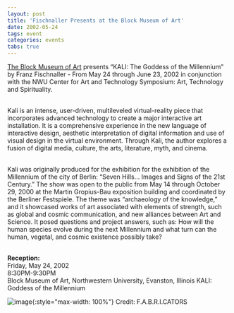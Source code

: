 ```yaml
---
layout: post
title: 'Fischnaller Presents at the Block Museum of Art'
date: 2002-05-24
tags: event
categories: events
tabs: true
---
```


<a href="http://artdaily.com/index.asp?int_sec=2&amp;int_new=963">The Block Museum of Art</a> presents &ldquo;KALI: The Goddess of the Millennium&rdquo; by Franz Fischnaller - From May 24 through June 23, 2002 in conjunction with the NWU Center for Art and Technology Symposium: Art, Technology and Spirituality.<br><br>

Kali is an intense, user-driven, multileveled virtual-reality piece that incorporates advanced technology to create a major interactive art installation. It is a comprehensive experience in the new language of interactive design, aesthetic interpretation of digital information and use of visual design in the virtual environment. Through Kali, the author explores a fusion of digital media, culture, the arts, literature, myth, and cinema.<br><br>

Kali was originally produced  for the exhibition for the exhibition of the Millennium of the city of Berlin: &ldquo;Seven Hills&hellip; Images and Signs of the 21st Century.&rdquo; The show was open to the public from May 14 through October 29, 2000 at the Martin Gropius-Bau exposition building and coordinated by the Berliner Festspiele. The theme was &ldquo;archaeology of the knowledge,&rdquo; and it showcased works of art associated with elements of strength, such as global and cosmic communication, and new alliances between Art and Science. It posed questions and project answers, such as: How will the human species evolve during the next Millennium and what turn can the human, vegetal, and cosmic existence possibly take?<br><br>

<strong>Reception:</strong><br>
Friday, May 24, 2002<br>
8:30PM-9:30PM<br>
Block Museum of Art, Northwestern University, Evanston, Illinois
KALI: Goddess of the Millennium

![image](https://www.evl.uic.edu/output/originals/k_side.gif-srcw.jpg){:style="max-width: 100%"}
Credit: F.A.B.R.I.CATORS

